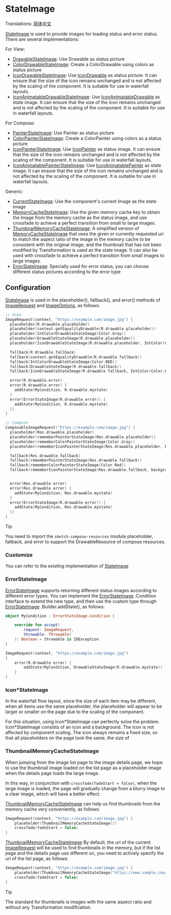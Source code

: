 # StateImage

Translations: [简体中文](state_image_zh.md)

[StateImage] is used to provide images for loading status and error status. There are several
implementations:

For View:

* [DrawableStateImage]: Use Drawable as status picture
* [ColorDrawableStateImage]: Create a ColorDrawable using colors as status picture
* [IconDrawableStateImage]: Use [IconDrawable] as status picture. It can ensure that the size of the
  icon remains unchanged and is not affected by the scaling of the component. It is suitable for use
  in waterfall layouts.
* [IconAnimatableDrawableStateImage]: Use [IconAnimatableDrawable] as state image. It can ensure that
  the size of the icon remains unchanged and is not affected by the scaling of the component. It is
  suitable for use in waterfall layouts.

For Compose:

* [PainterStateImage]: Use Painter as status picture
* [ColorPainterStateImage]: Create a ColorPainter using colors as a status picture
* [IconPainterStateImage]: Use [IconPainter] as status image. It can ensure that the size of the icon
  remains unchanged and is not affected by the scaling of the component. It is suitable for use in
  waterfall layouts.
* [IconAnimatablePainterStateImage]: Use [IconAnimatablePainter] as state image. It can ensure that
  the size of the icon remains unchanged and is not affected by the scaling of the component. It is
  suitable for use in waterfall layouts.

Generic:

* [CurrentStateImage]: Use the component's current Image as the state image
* [MemoryCacheStateImage]: Use the given memory cache key to obtain the Image from the memory cache
  as the status image, and use crossfade to achieve a perfect transition from small to large images.
* [ThumbnailMemoryCacheStateImage]: A simplified version of [MemoryCacheStateImage] that uses the
  given or currently requested uri to match the aspect ratio of the image in the memory cache to be
  consistent with the original image, and the thumbnail that has not been modified by Transformation
  is used as the state image. It can also be used with crossfade to achieve a perfect transition
  from small images to large images.
* [ErrorStateImage]: Specially used for error status, you can choose different status pictures
  according to the error type

## Configuration

[StateImage] is used in the placeholder(), fallback(), and error() methods of [ImageRequest]
and [ImageOptions], as follows:

```kotlin
// View
ImageRequest(context, "https://example.com/image.jpg") {
  placeholder(R.drawable.placeholder)
  placeholder(context.getEqualityDrawable(R.drawable.placeholder))
  placeholder(IntColorDrawableStateImage(Color.Gray))
  placeholder(DrawableStateImage(R.drawable.placeholder))
  placeholder(IconDrawableStateImage(R.drawable.placeholder, IntColor(Color.GRAY)))

  fallback(R.drawable.fallback)
  fallback(context.getEqualityDrawable(R.drawable.fallback))
  fallback(IntColorDrawableStateImage(Color.RED))
  fallback(DrawableStateImage(R.drawable.fallback))
  fallback(IconDrawableStateImage(R.drawable.fallback, IntColor(Color.RED)))

  error(R.drawable.error)
  error(R.drawable.error) {
    addState(MyCondition, R.drawable.mystate)
  }
  error(ErrorStateImage(R.drawable.error)) {
    addState(MyCondition, R.drawable.mystate)
  })
}

// Compose
ComposableImageRequest("https://example.com/image.jpg") {
  placeholder(Res.drawable.placeholder)
  placeholder(rememberPainterStateImage(Res.drawable.placeholder))
  placeholder(rememberColorPainterStateImage(Color.Gray))
  placeholder(rememberIconPainterStateImage(Res.drawable.placeholder, background = Color.Gray))

  fallback(Res.drawable.fallback)
  fallback(rememberPainterStateImage(Res.drawable.fallback))
  fallback(rememberColorPainterStateImage(Color.Red))
  fallback(rememberIconPainterStateImage(Res.drawable.fallback, background = Color.Red))


  error(Res.drawable.error)
  error(Res.drawable.error) {
    addState(MyCondition, Res.drawable.mystate)
  }
  error(ErrorStateImage(R.drawable.error)) {
    addState(MyCondition, Res.drawable.mystate)
  })
}
```

> [!TIP]
> You need to import the `sketch-compose-resources` module placeholder, fallback, and error to
> support the DrawableResource of compose resources.

### Customize

You can refer to the existing implementation of [StateImage]

### ErrorStateImage

[ErrorStateImage] supports returning different status images according to different error types. You
can implement the [ErrorStateImage] .Condition interface to extend the new type, and then use the
custom type through [ErrorStateImage] .Builder.addState(), as follows:

```kotlin
object MyCondition : ErrorStateImage.Condition {

    override fun accept(
        request: ImageRequest,
        throwable: Throwable?
    ): Boolean = throwable is IOException
}

ImageRequest(context, "https://example.com/image.jpg")
{
    error(R.drawable.error) {
        addState(MyCondition, DrawableStateImage(R.drawable.mystate))
    }
}
```

### Icon*StateImage

In the waterfall flow layout, since the size of each item may be different, when all items use the
same placeholder, the placeholder will appear to be larger or smaller on the page due to the scaling
of the component.

For this situation, using Icon\*StateImage can perfectly solve the problem. Icon\*StateImage
consists of an icon and a background. The icon is not affected by component scaling. The icon always
remains a fixed size, so that all placeholders on the page look the same. the size of

### ThumbnailMemoryCacheStateImage

When jumping from the image list page to the image details page, we hope to use the thumbnail image
loaded on the list page as a placeholder image when the details page loads the large image.

In this way, in conjunction with `crossfade(fadeStart = false)`, when the large image is loaded, the
page will gradually change from a blurry image to a clear image, which will have a better effect.

[ThumbnailMemoryCacheStateImage] can help us find thumbnails from the memory cache very
conveniently, as follows:

```kotlin
ImageRequest(context, "https://example.com/image.jpg") {
    placeholder(ThumbnailMemoryCacheStateImage())
    crossfade(fadeStart = false)
}
```

[ThumbnailMemoryCacheStateImage] By default, the uri of the current [ImageRequest] will be used to
find thumbnails in the memory, but if the list page and the details page use different
uri, you need to actively specify the uri of the list page, as follows:

```kotlin
ImageRequest(context, "https://example.com/image.jpg") {
    placeholder(ThumbnailMemoryCacheStateImage("https://www.sample.com/image.jpg?widht=300"))
    crossfade(fadeStart = false)
}
```

> [!TIP]
> The standard for thumbnails is images with the same aspect ratio and without any Transformation
> modification.

[StateImage]: ../../sketch-core/src/commonMain/kotlin/com/github/panpf/sketch/state/StateImage.kt

[ColorDrawableStateImage]: ../../sketch-core/src/androidMain/kotlin/com/github/panpf/sketch/state/ColorDrawableStateImage.common.kt

[ColorPainterStateImage]: ../../sketch-compose-core/src/commonMain/kotlin/com/github/panpf/sketch/state/ColorPainterStateImage.kt

[DrawableStateImage]: ../../sketch-core/src/androidMain/kotlin/com/github/panpf/sketch/state/DrawableStateImage.common.kt

[ErrorStateImage]: ../../sketch-core/src/commonMain/kotlin/com/github/panpf/sketch/state/ErrorStateImage.common.kt

[IconDrawableStateImage]: ../../sketch-core/src/androidMain/kotlin/com/github/panpf/sketch/state/IconDrawableStateImage.common.kt

[IconAnimatableDrawableStateImage]: ../../sketch-core/src/androidMain/kotlin/com/github/panpf/sketch/state/IconAnimatableDrawableStateImage.common.kt

[IconPainterStateImage]: ../../sketch-compose-core/src/commonMain/kotlin/com/github/panpf/sketch/state/IconPainterStateImage.common.kt

[IconAnimatablePainterStateImage]: ../../sketch-compose-core/src/commonMain/kotlin/com/github/panpf/sketch/state/IconAnimatablePainterStateImage.common.kt

[MemoryCacheStateImage]: ../../sketch-core/src/commonMain/kotlin/com/github/panpf/sketch/state/MemoryCacheStateImage.kt

[ThumbnailMemoryCacheStateImage]: ../../sketch-core/src/commonMain/kotlin/com/github/panpf/sketch/state/ThumbnailMemoryCacheStateImage.kt

[ImageRequest]: ../../sketch-core/src/commonMain/kotlin/com/github/panpf/sketch/request/ImageRequest.common.kt

[ImageOptions]: ../../sketch-core/src/commonMain/kotlin/com/github/panpf/sketch/request/ImageOptions.common.kt

[CurrentStateImage]: ../../sketch-core/src/commonMain/kotlin/com/github/panpf/sketch/state/CurrentStateImage.kt

[PainterStateImage]: ../../sketch-compose-core/src/commonMain/kotlin/com/github/panpf/sketch/state/PainterStateImage.kt

[IconPainter]: ../../sketch-compose-core/src/commonMain/kotlin/com/github/panpf/sketch/painter/IconPainter.common.kt

[IconAnimatablePainter]: ../../sketch-compose-core/src/commonMain/kotlin/com/github/panpf/sketch/painter/IconAnimatablePainter.common.kt

[IconAnimatableDrawable]: ../../sketch-core/src/androidMain/kotlin/com/github/panpf/sketch/drawable/IconAnimatableDrawable.kt

[IconDrawable]: ../../sketch-core/src/androidMain/kotlin/com/github/panpf/sketch/drawable/IconDrawable.kt